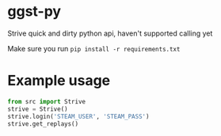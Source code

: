# ggst-py
Strive quick and dirty python api, haven't supported calling yet

Make sure you run `pip install -r requirements.txt`

# Example usage
```python
from src import Strive
strive = Strive()
strive.login('STEAM_USER', 'STEAM_PASS')
strive.get_replays()
```
